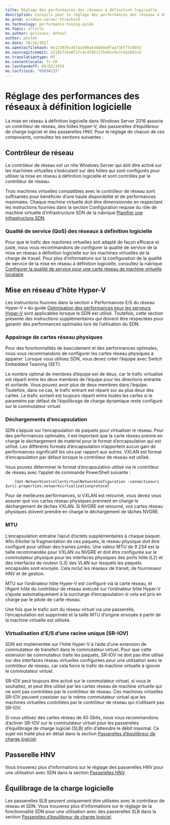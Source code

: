 ```yaml
---
title: Réglage des performances des réseaux à définition logicielle
description: Conseils pour le réglage des performances des réseaux à définition logicielle
ms.prod: windows-server-threshold
ms.technology: performance-tuning-guide
ms.topic: article
ms.author: grcusanz; AnPaul
author: phstee
ms.date: 10/16/2017
ms.openlocfilehash: 0e173039c45faa100a434b69a9faa736ff7c9b53
ms.sourcegitcommit: 21165734a0f37c4cd702c275e85c9e7c42d6b3cb
ms.translationtype: HT
ms.contentlocale: fr-FR
ms.lasthandoff: 05/03/2019
ms.locfileid: "65034133"
---
```

# <a name="performance-tuning-software-defined-networks"></a>Réglage des performances des réseaux à définition logicielle

La mise en réseau à définition logicielle dans Windows Server 2016 associe un contrôleur de réseau, des hôtes Hyper-V, des passerelles d’équilibreur de charge logiciel et des passerelles HNV.  Pour le réglage de chacun de ces composants, consultez les sections suivantes :

## <a name="network-controller"></a>Contrôleur de réseau

Le contrôleur de réseau est un rôle Windows Server qui doit être activé sur les machines virtuelles s’exécutant sur des hôtes qui sont configurés pour utiliser la mise en réseau à définition logicielle et sont contrôlés par le contrôleur de réseau.

Trois machines virtuelles compatibles avec le contrôleur de réseau sont suffisantes pour bénéficier d’une haute disponibilité et de performances maximales.  Chaque machine virtuelle doit être dimensionnée en respectant les instructions fournies dans la section Configuration requise du rôle de machine virtuelle d’infrastructure SDN de la rubrique [Planifier une infrastructure SDN](../../../../networking/sdn/plan/Plan-a-Software-Defined-Network-Infrastructure.md).

### <a name="sdn-quality-of-service-qos"></a>Qualité de service (QoS) des réseaux à définition logicielle

Pour que le trafic des machines virtuelles soit adapté de façon efficace et juste, nous vous recommandons de configurer la qualité de service de la mise en réseau à définition logicielle sur les machines virtuelles de la charge de travail.  Pour plus d’informations sur la configuration de la qualité de service de la mise en réseau à définition logicielle, consultez la rubrique [Configurer la qualité de service pour une carte réseau de machine virtuelle locataire](../../../../networking/sdn/manage/Configure-QoS-for-Tenant-VM-Network-Adapter.md).

## <a name="hyper-v-host-networking"></a>Mise en réseau d’hôte Hyper-V

Les instructions fournies dans la section « Performances E/S du réseau Hyper-V » du guide [Optimisation des performances pour les serveurs Hyper-V](../../role/remote-desktop/session-hosts.md) sont applicables lorsque le SDN est utilisé. Toutefois, cette section présente des instructions supplémentaires qui doivent être respectées pour garantir des performances optimales lors de l’utilisation du SDN.

### <a name="physical-network-adapter-nic-teaming"></a>Appairage de cartes réseau physiques

Pour des fonctionnalités de basculement et des performances optimales, nous vous recommandons de configurer les cartes réseau physiques à appairer.  Lorsque vous utilisez SDN, vous devez créer l’équipe avec Switch Embedded Teaming (SET).  

Le nombre optimal de membres d’équipe est de deux, car le trafic virtualisé est réparti entre les deux membres de l’équipe pour les directions entrante et sortante.  Vous pouvez avoir plus de deux membres dans l’équipe. Toutefois, dans ce cas, le trafic entrant est réparti sur au plus deux des cartes.  Le trafic sortant est toujours réparti entre toutes les cartes si le paramètre par défaut de l’équilibrage de charge dynamique reste configuré sur le commutateur virtuel.


### <a name="encapsulation-offloads"></a>Déchargements d’encapsulation

SDN s’appuie sur l’encapsulation de paquets pour virtualiser le réseau.  Pour des performances optimales, il est important que la carte réseau prenne en charge le déchargement de matériel pour le format d’encapsulation qui est utilisé.  Les différents formats d’encapsulation n’apportent aucun gain de performances significatif les uns par rapport aux autres.  VXLAN est format d’encapsulation par défaut lorsque le contrôleur de réseau est utilisé.

Vous pouvez déterminer le format d’encapsulation utilisé via le contrôleur de réseau avec l’applet de commande PowerShell suivante :

``` syntax
    (Get-NetworkControllerVirtualNetworkConfiguration -connectionuri $uri).properties.networkvirtualizationprotocol
```

Pour de meilleures performances, si VXLAN est retourné, vous devez vous assurer que vos cartes réseau physiques prennent en charge le déchargement de tâches VXLAN.  Si NVGRE est retourné, vos cartes réseau physiques doivent prendre en charge le déchargement de tâches NVGRE.

### <a name="mtu"></a>MTU

L’encapsulation entraîne l’ajout d’octets supplémentaires à chaque paquet.  Afin d’éviter la fragmentation de ces paquets, le réseau physique doit être configuré pour utiliser des trames jumbo.  Une valeur MTU de 9 234 est la taille recommandée pour VXLAN ou NVGRE et doit être configurée sur le commutateur physique pour les interfaces physiques des ports hôte (L2) et des interfaces de routeur (L3) des VLAN sur lesquels les paquets encapsulés sont envoyés.  Cela inclut les réseaux de transit, de fournisseur HNV et de gestion.

MTU sur l’ordinateur hôte Hyper-V est configuré via la carte réseau, et l’Agent hôte du contrôleur de réseau exécuté sur l’ordinateur hôte Hyper-V s’ajuste automatiquement à la surcharge d’encapsulation si cela est pris en charge par le pilote de carte réseau.  

Une fois que le trafic sort du réseau virtuel via une passerelle, l’encapsulation est supprimée et la taille MTU d’origine envoyée à partir de la machine virtuelle est utilisée.

### <a name="single-root-io-virtualization-sr-iov"></a>Virtualisation d’E/S d’une racine unique (SR-IOV)

SDN est implémentée sur l’hôte Hyper-V à l’aide d’une extension de commutateur de transfert dans le commutateur virtuel.  Pour que cette extension de commutateur traite les paquets, SR-IOV ne doit pas être utilisé sur des interfaces réseau virtuelles configurées pour une utilisation avec le contrôleur de réseau, car cela force le trafic de machine virtuelle à ignorer le commutateur virtuel.

SR-IOV peut toujours être activé sur le commutateur virtuel, si vous le souhaitez, et peut être utilisé par les cartes réseau de machine virtuelle qui ne sont pas contrôlées par le contrôleur de réseau.  Ces machines virtuelles SR-IOV peuvent coexister sur le même commutateur virtuel que les machines virtuelles contrôlées par le contrôleur de réseau qui n’utilisent pas SR-IOV.

Si vous utilisez des cartes réseau de 40 Gbits, nous vous recommandons d’activer SR-IOV sur le commutateur virtuel pour les passerelles d’équilibrage de charge logiciel (SLB) afin d’atteindre le débit maximal.  Ce sujet est traité plus en détail dans la section [Passerelles d’équilibreur de charge logiciel](slb-gateway-performance.md).

## <a name="hnv-gateways"></a>Passerelle HNV

Vous trouverez plus d’informations sur le réglage des passerelles HNV pour une utilisation avec SDN dans la section [Passerelles HNV](hnv-gateway-performance.md).

## <a name="software-load-balancer-slb"></a>Équilibrage de la charge logicielle

Les passerelles SLB peuvent uniquement être utilisées avec le contrôleur de réseau et SDN.  Vous trouverez plus d’informations sur le réglage de la fonctionnalité SDN pour une utilisation avec des passerelles SLB dans la section [Passerelles d’équilibreur de charge logiciel](slb-gateway-performance.md).

